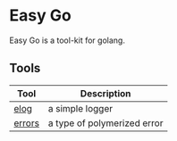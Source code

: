 # Easy Go

Easy Go is a tool-kit for golang.

## Tools

|Tool|Description|
|----|-----------|
|[elog](./doc/log.md)     | a simple logger |
|[errors](./doc/errors.md)| a type of polymerized error |
